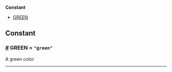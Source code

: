 **Constant**

- [GREEN](#GREEN)

## Constant

### <a id="GREEN" href="#GREEN">#</a> GREEN = `"green"`

A green color

---